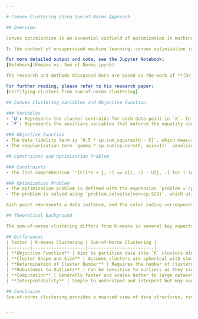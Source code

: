 ```yaml
---

# Convex Clustering Using Sum-of-Norms Approach

## Overview

Convex optimization is an essential subfield of optimization in machine learning, particularly for unsupervised learning tasks such as clustering. It involves the process where the objective function is convex, which simplifies the optimization process by ensuring that every local minimum is also a global minimum. This characteristic makes convex optimization problems generally more straightforward to solve than non-convex optimization problems.

In the context of unsupervised machine learning, convex optimization is leveraged to find the best grouping of data points by minimizing a cost function. Clustering algorithms, including k-means and sum-of-norms clustering, utilize convex optimization to efficiently discover clusters within a dataset. Unlike supervised learning, where models are trained with labelled data, unsupervised learning algorithms like clustering infer the natural structure present within a dataset without prior knowledge of labels.

For more detailed output and code, see the Jupyter Notebook:  
[Notebook](Kmeans vs. Sum of Norms.ipynb)

The research and methods discussed here are based on the work of **[Dr. Stephen Vavasis]** (https://uwaterloo.ca/combinatorics-and-optimization/contacts/stephen-vavasis). 

For further reading, please refer to his research paper:  
[Certifying clusters from sum-of-norms clustering]

## Convex Clustering Variables and Objective Function

### Variables
- `U`: Represents the cluster centroids for each data point in `X`. In the context of convex clustering, `U` can be thought of as a matrix where each row corresponds to the centroid of a cluster that a data point is assigned to.
- `F`: Represents the auxiliary variables that enforce the equality constraints necessary for the ADMM (Alternating Direction Method of Multipliers) algorithm to solve convex optimization problems. These constraints ensure that the differences between the centroids are properly accounted for in the optimization.

### Objective Function
- The data fidelity term is `0.5 * cp.sum_squares(U - X)`, which measures the squared Euclidean distance between each data point and its corresponding centroid. The algorithm aims to minimize this term.
- The regularization term `gamma * cp.sum(cp.norm(F, axis=1))` penalizes the sum of the Euclidean norms of the differences between all pairs of centroids. The regularization parameter `gamma` controls this term, and a larger `gamma` encourages fewer clusters by increasing the penalty for having distinct centroids.

## Constraints and Optimization Problem

### Constraints
- The list comprehension `'[F[i*n + j, :] == U[i, :] - U[j, :] for i in range(n) for j in range(n)]'` creates pairwise constraints for every pair of data points. This enforces that the differences between centroids (stored in `F`) are equal to the actual differences between the `U` variables. This part is crucial for the sum-of-norms clustering and is a direct translation of the mathematical constraints found in a convex clustering formulation.

### Optimization Problem
- The optimization problem is defined with the expression `problem = cp.Problem(cp.Minimize(objective), constraints)`. It encapsulates the objective of minimizing the objective function subject to the given constraints.
- The problem is solved using `problem.solve(solver=cp.SCS)`, which utilizes the SCS (Split Conic Solver), suitable for large-scale convex optimization problems.

Each point represents a data instance, and the color coding corresponds to the cluster assignment.

## Theoretical Background

The sum-of-norms clustering differs from K-means in several key aspects, including the objective function, cluster shapes and sizes, determination of the number of clusters, robustness to outliers, computation complexity, and interoperability.

## Differences
| Factor | K-means Clustering | Sum-of-Norms Clustering |
|--------|--------------------|-------------------------|
| **Objective Function** | Aims to partition data into `K` clusters minimizing within-cluster sum of squares. | Minimizes a combination of the sum of squared differences and a regularization term promoting sparsity in centroid differences. |
| **Cluster Shape and Size** | Assumes clusters are spherical with similar sizes, which can be limiting. | Does not make strong assumptions about shape or size, can find clusters with irregular shapes and hierarchical structures. |
| **Determination of Cluster Number** | Requires the number of clusters (`K`) to be specified a priori. | Can determine the number of clusters based on data and the regularization parameter (`gamma`); a larger `gamma` leads to fewer clusters. |
| **Robustness to Outliers** | Can be sensitive to outliers as they significantly influence the mean of a cluster. | More robust to outliers due to the regularization term promoting similar cluster assignments. |
| **Computation** | Generally faster and scales better to large datasets. | More computationally intensive due to solving a convex optimization problem, especially as dataset size grows. |
| **Interpretability** | Simple to understand and interpret but may oversimplify clustering structure. | Provides a nuanced view of data structure, revealing complex clustering patterns that K-means might miss. |

## Conclusion
Sum-of-norms clustering provides a nuanced view of data structures, revealing complex patterns that simpler algorithms like K-means might not capture. This makes it a powerful tool for unsupervised learning in datasets with intricate groupings. In the above project, the results from sum-of-norms clustering might show a different grouping of data points compared to K-means, potentially with a different number of clusters, cluster shapes, and robustness to outliers. The visual representation provided after sum-of-norms clustering reflects these nuances and can be compared to the K-means results to observe the differences in cluster assignments and structures.


---
```

